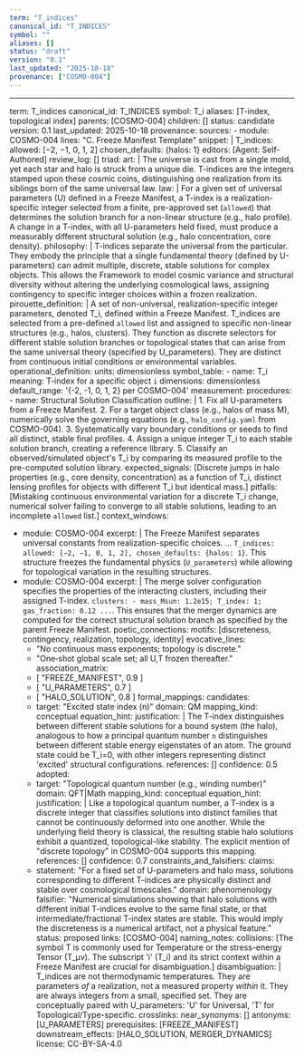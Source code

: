 ```yaml
---
term: "T_indices"
canonical_id: "T_INDICES"
symbol: ""
aliases: []
status: "draft"
version: "0.1"
last_updated: "2025-10-18"
provenance: ["COSMO-004"]
---
```


---
term: T_indices
canonical_id: T_INDICES
symbol: T_i
aliases: [T-index, topological index]
parents: [COSMO-004]
children: []
status: candidate
version: 0.1
last_updated: 2025-10-18
provenance:
  sources:
    - module: COSMO-004
      lines: "C. Freeze Manifest Template"
      snippet: |
        T_indices:
          allowed: [−2, −1, 0, 1, 2]
          chosen_defaults: {halos: 1}
  editors: [Agent: Self-Authored]
  review_log: []
triad:
  art: |
    The universe is cast from a single mold, yet each star and halo is struck from a unique die. T-indices are the integers stamped upon these cosmic coins, distinguishing one realization from its siblings born of the same universal law.
  law: |
    For a given set of universal parameters (U) defined in a Freeze Manifest, a T-index is a realization-specific integer selected from a finite, pre-approved set (`allowed`) that determines the solution branch for a non-linear structure (e.g., halo profile). A change in a T-index, with all U-parameters held fixed, must produce a measurably different structural solution (e.g., halo concentration, core density).
  philosophy: |
    T-indices separate the universal from the particular. They embody the principle that a single fundamental theory (defined by U-parameters) can admit multiple, discrete, stable solutions for complex objects. This allows the Framework to model cosmic variance and structural diversity without altering the underlying cosmological laws, assigning contingency to specific integer choices within a frozen realization.
pirouette_definition: |
  A set of non-universal, realization-specific integer parameters, denoted T_i, defined within a Freeze Manifest. T_indices are selected from a pre-defined `allowed` list and assigned to specific non-linear structures (e.g., halos, clusters). They function as discrete selectors for different stable solution branches or topological states that can arise from the same universal theory (specified by U_parameters). They are distinct from continuous initial conditions or environmental variables.
operational_definition:
  units: dimensionless
  symbol_table:
    - name: T_i
      meaning: T-index for a specific object `i`
      dimensions: dimensionless
      default_range: '{-2, -1, 0, 1, 2} per COSMO-004'
  measurement:
    procedures:
      - name: Structural Solution Classification
        outline: |
          1. Fix all U-parameters from a Freeze Manifest.
          2. For a target object class (e.g., halos of mass M), numerically solve the governing equations (e.g., `halo_config.yaml` from COSMO-004).
          3. Systematically vary boundary conditions or seeds to find all distinct, stable final profiles.
          4. Assign a unique integer T_i to each stable solution branch, creating a reference library.
          5. Classify an observed/simulated object's T_i by comparing its measured profile to the pre-computed solution library.
        expected_signals: [Discrete jumps in halo properties (e.g., core density, concentration) as a function of T_i, distinct lensing profiles for objects with different T_i but identical mass.]
        pitfalls: [Mistaking continuous environmental variation for a discrete T_i change, numerical solver failing to converge to all stable solutions, leading to an incomplete `allowed` list.]
context_windows:
  - module: COSMO-004
    excerpt: |
      The Freeze Manifest separates universal constants from realization-specific choices. ... `T_indices: allowed: [−2, −1, 0, 1, 2], chosen_defaults: {halos: 1}`. This structure freezes the fundamental physics (`U_parameters`) while allowing for topological variation in the resulting structures.
  - module: COSMO-004
    excerpt: |
      The merge solver configuration specifies the properties of the interacting clusters, including their assigned T-index. `clusters: - mass_Msun: 1.2e15; T_index: 1; gas_fraction: 0.12 ...`. This ensures that the merger dynamics are computed for the correct structural solution branch as specified by the parent Freeze Manifest.
poetic_connections:
  motifs: [discreteness, contingency, realization, topology, identity]
  evocative_lines:
    - "No continuous mass exponents; topology is discrete."
    - "One‑shot global scale set; all U,T frozen thereafter."
  association_matrix:
    - [ "FREEZE_MANIFEST", 0.9 ]
    - [ "U_PARAMETERS", 0.7 ]
    - [ "HALO_SOLUTION", 0.8 ]
formal_mappings:
  candidates:
    - target: "Excited state index (n)"
      domain: QM
      mapping_kind: conceptual
      equation_hint:
      justification: |
        The T-index distinguishes between different stable solutions for a bound system (the halo), analogous to how a principal quantum number `n` distinguishes between different stable energy eigenstates of an atom. The ground state could be T_i=0, with other integers representing distinct 'excited' structural configurations.
      references: []
      confidence: 0.5
  adopted:
    - target: "Topological quantum number (e.g., winding number)"
      domain: QFT|Math
      mapping_kind: conceptual
      equation_hint:
      justification: |
        Like a topological quantum number, a T-index is a discrete integer that classifies solutions into distinct families that cannot be continuously deformed into one another. While the underlying field theory is classical, the resulting stable halo solutions exhibit a quantized, topological-like stability. The explicit mention of "discrete topology" in COSMO-004 supports this mapping.
      references: []
      confidence: 0.7
constraints_and_falsifiers:
  claims:
    - statement: "For a fixed set of U-parameters and halo mass, solutions corresponding to different T-indices are physically distinct and stable over cosmological timescales."
      domain: phenomenology
      falsifier: "Numerical simulations showing that halo solutions with different initial T-indices evolve to the same final state, or that intermediate/fractional T-index states are stable. This would imply the discreteness is a numerical artifact, not a physical feature."
      status: proposed
      links: [COSMO-004]
naming_notes:
  collisions: [The symbol T is commonly used for Temperature or the stress-energy Tensor (T_μν). The subscript 'i' (T_i) and its strict context within a Freeze Manifest are crucial for disambiguation.]
  disambiguation: |
    T_indices are not thermodynamic temperatures. They are parameters *of* a realization, not a measured property *within* it. They are always integers from a small, specified set. They are conceptually paired with U_parameters: 'U' for Universal, 'T' for Topological/Type-specific.
crosslinks:
  near_synonyms: []
  antonyms: [U_PARAMETERS]
  prerequisites: [FREEZE_MANIFEST]
  downstream_effects: [HALO_SOLUTION, MERGER_DYNAMICS]
license: CC-BY-SA-4.0